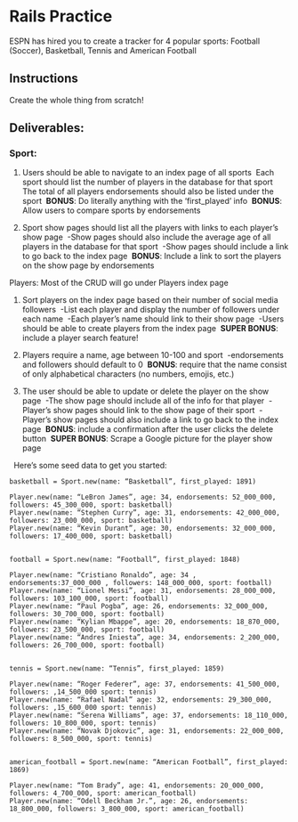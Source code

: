 # Rails Practice

ESPN has hired you to create a tracker for 4 popular sports: Football (Soccer), Basketball, Tennis and American Football

## Instructions
Create the whole thing from scratch!


## Deliverables:

### Sport:
1. Users should be able to navigate to an index page of all sports 
   Each sport should list the number of players in the database for that sport 
   The total of all players endorsements should also be listed under the sport 
   **BONUS**: Do literally anything with the ‘first_played’ info 
   **BONUS**: Allow users to compare sports by endorsements  

2. Sport show pages should list all the players with links to each player’s show page 
   -Show pages should also include the average age of all players in the database for that sport 
   -Show pages should include a link to go back to the index page 
   **BONUS**: Include a link to sort the players on the show page by endorsements  

Players:
	Most of the CRUD will go under Players index page
1. Sort players on the index page based on their number of social media followers 
   -List each player and display the number of followers under each name 
   -Each player’s name should link to their show page 
   -Users should be able to create players from the index page 
   **SUPER BONUS**: include a player search feature!  

2. Players require a name, age between 10-100 and sport 
   -endorsements and followers should default to 0 
   **BONUS**: require that the name consist of only alphabetical characters (no numbers, emojis, etc.)  

3. The user should be able to update or delete the player on the show page 
   -The show page should include all of the info for that player 
   -Player’s show pages should link to the show page of their sport 
   -Player’s show pages should also include a link to go back to the index page 
   **BONUS**: include a confirmation after the user clicks the delete button 
   **SUPER BONUS**: Scrape a Google picture for the player show page  

 
Here’s some seed data to get you started: 
```
basketball = Sport.new(name: “Basketball”, first_played: 1891)

Player.new(name: “LeBron James”, age: 34, endorsements: 52_000_000, followers: 45_300_000, sport: basketball)
Player.new(name: “Stephen Curry”, age: 31, endorsements: 42_000_000, followers: 23_000_000, sport: basketball)
Player.new(name: “Kevin Durant”, age: 30, endorsements: 32_000_000, followers: 17_400_000, sport: basketball)


football = Sport.new(name: “Football”, first_played: 1848)

Player.new(name: “Cristiano Ronaldo”, age: 34 , endorsements:37_000_000 , followers: 148_000_000, sport: football)
Player.new(name: “Lionel Messi”, age: 31, endorsements: 28_000_000, followers: 103_100_000, sport: football)
Player.new(name: “Paul Pogba”, age: 26, endorsements: 32_000_000, followers: 30_700_000, sport: football)
Player.new(name: “Kylian Mbappe”, age: 20, endorsements: 18_870_000, followers: 23_500_000, sport: football)
Player.new(name: “Andres Iniesta”, age: 34, endorsements: 2_200_000, followers: 26_700_000, sport: football)


tennis = Sport.new(name: “Tennis”, first_played: 1859)

Player.new(name: “Roger Federer”, age: 37, endorsements: 41_500_000, followers: ,14_500_000 sport: tennis)
Player.new(name: “Rafael Nadal” age: 32, endorsements: 29_300_000, followers: ,15_600_000 sport: tennis)
Player.new(name: “Serena Williams”, age: 37, endorsements: 18_110_000, followers: 10_800_000, sport: tennis)
Player.new(name: “Novak Djokovic”, age: 31, endorsements: 22_000_000, followers: 8_500_000, sport: tennis)


american_football = Sport.new(name: “American Football”, first_played: 1869)

Player.new(name: “Tom Brady”, age: 41, endorsements: 20_000_000, followers: 4_700_000, sport: american_football)
Player.new(name: “Odell Beckham Jr.”, age: 26, endorsements: 18_800_000, followers: 3_800_000, sport: american_football)
```
